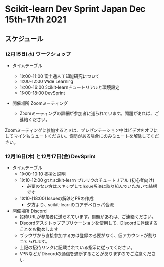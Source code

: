 # Scikit-learn Dev Sprint Japan Dec 15th-17th 2021

## スケジュール

### 12月15日(水) ワークショップ

- タイムテーブル
  - 10:00-11:00 富士通人工知能研究について
  - 11:00-12:00 Wide Learning
  - 14:00-16:00 Scikit-learnチュートリアルと環境設定
  - 16:00-18:00 DevSprint

- 開催場所 Zoomミーティング
  - Zoomミーティングの詳細が参加者に送られています。問題があれば、ご連絡ください。

Zoomミーティングに参加するときは、プレゼンテーション中はビデオをオフにしてマイクもミュートください。質問がある場合にのみミュートを解除してください。

### 12月16日(木) と12月17日(金) DevSprint　

- タイムテーブル
  - 10:00-10:10 挨拶と説明
  - 10:10-12:00 gitとscikit-learn プルリクのチュートリアル (初心者向け)
    - 必要のない方はスキップしてIssue解決に取り組んでいただいて結構です
  - 10:10-(18:00) Issueの解決とPRの作成
    - 夕方より、scikit-learnのコアデベロッパ合流
- 開催場所 Discord
  - 招待URLが参加者に送られています。問題があれば、ご連絡ください。
  - Discordデスクトップアプリケーションを使用して、Discordに登録することをお勧めします
  - ブラウザから直接参加する方は登録の必要がなく、仮アカウントが割り当てられます。
  - 上記の招待リンクに記載されている指示に従ってください。 
  - VPNなどがDiscordの通信を遮断することがありますのでご注意ください


